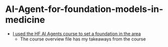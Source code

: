 # AI-Agent-for-foundation-models-in-medicine
  - [I used the HF AI Agents course to set a foundation in the area](https://huggingface.co/learn/agents-course/en/unit1/messages-and-special-tokens)
      - The course overview file has my takeaways from the course
